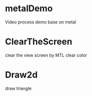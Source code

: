 # metalDemo
Video process demo base on metal

# ClearTheScreen
clear the view screen by MTL clear color

# Draw2d
draw triangle
